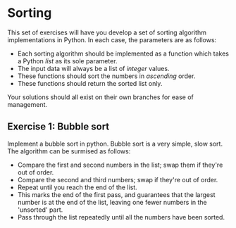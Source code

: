 # Sorting
This set of exercises will have you develop a set of sorting algorithm implementations in Python. In each case, the parameters are as follows:
 - Each sorting algorithm should be implemented as a function which takes a Python *list* as its sole parameter.
 - The input data will always be a list of *integer* values.
 - These functions should sort the numbers in *ascending* order.
 - These functions should return the sorted list only.

Your solutions should all exist on their own branches for ease of management.


## Exercise 1: Bubble sort
Implement a bubble sort in python. Bubble sort is a very simple, slow sort. The algorithm can be surmised as follows:
 - Compare the first and second numbers in the list; swap them if they're out of order.
 - Compare the second and third numbers; swap if they're out of order.
 - Repeat until you reach the end of the list.
 - This marks the end of the first pass, and guarantees that the largest number is at the end of the list, leaving one fewer numbers in the 'unsorted' part.
 - Pass through the list repeatedly until all the numbers have been sorted.
